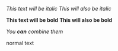 *This text will be italic*
_This will also be italic_

**This text will be bold**
__This will also be bold__

_You **can** combine them_

normal text
